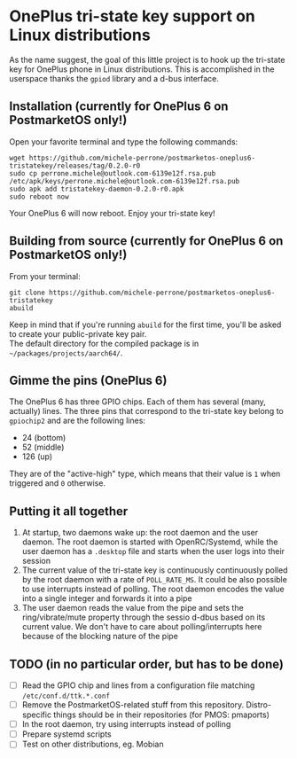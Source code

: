 # OnePlus tri-state key support on Linux distributions
As the name suggest, the goal of this little project is to hook up the tri-state key for OnePlus phone in Linux distributions. This is accomplished in the userspace thanks the `gpiod` library and a d-bus interface.
## Installation (currently for OnePlus 6 on PostmarketOS only!)
Open your favorite terminal and type the following commands:
~~~
wget https://github.com/michele-perrone/postmarketos-oneplus6-tristatekey/releases/tag/0.2.0-r0
sudo cp perrone.michele@outlook.com-6139e12f.rsa.pub /etc/apk/keys/perrone.michele@outlook.com-6139e12f.rsa.pub
sudo apk add tristatekey-daemon-0.2.0-r0.apk
sudo reboot now
~~~
Your OnePlus 6 will now reboot. Enjoy your tri-state key!
## Building from source (currently for OnePlus 6 on PostmarketOS only!)
From your terminal:
~~~
git clone https://github.com/michele-perrone/postmarketos-oneplus6-tristatekey
abuild
~~~
Keep in mind that if you're running `abuild` for the first time, you'll be asked to create your public-private key pair.   
The default directory for the compiled package is in `~/packages/projects/aarch64/`.
## Gimme the pins (OnePlus 6)
The OnePlus 6 has three GPIO chips. Each of them has several (many, actually) lines. The three pins that correspond to the tri-state key belong to `gpiochip2` and are the following lines:
* 24 (bottom)
* 52 (middle)
* 126 (up)   

They are of the "active-high" type, which means that their value is `1` when triggered and `0` otherwise.
## Putting it all together
1. At startup, two daemons wake up: the root daemon and the user daemon. The root daemon is started with OpenRC/Systemd, while the user daemon has a `.desktop` file and starts when the user logs into their session
2. The current value of the tri-state key is continuously continuously polled by the root daemon with a rate of `POLL_RATE_MS`. It could be also possible to use interrupts instead of polling. The root daemon encodes the value into a single integer and forwards it into a pipe
3. The user daemon reads the value from the pipe and sets the ring/vibrate/mute property through the sessio d-dbus based on its current value. We don't have to care about polling/interrupts here because of the blocking nature of the pipe

## TODO (in no particular order, but has to be done)
* [ ] Read the GPIO chip and lines from a configuration file matching `/etc/conf.d/ttk.*.conf`
* [ ] Remove the PostmarketOS-related stuff from this repository. Distro-specific things should be in their repositories (for PMOS: pmaports)
* [ ] In the root daemon, try using interrupts instead of polling
* [ ] Prepare systemd scripts
* [ ] Test on other distributions, eg. Mobian
